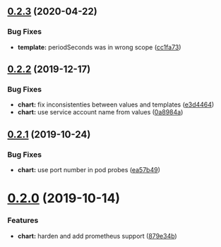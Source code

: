 ## [0.2.3](https://github.com/bergerx/tillerless-helm-release-exporter/compare/v0.2.2...v0.2.3) (2020-04-22)


### Bug Fixes

* **template:** periodSeconds was in wrong scope ([cc1fa73](https://github.com/bergerx/tillerless-helm-release-exporter/commit/cc1fa732c16ed84be54ea5bfca7e8ff57180e7cc))

## [0.2.2](https://github.com/bergerx/tillerless-helm-release-exporter/compare/v0.2.1...v0.2.2) (2019-12-17)


### Bug Fixes

* **chart:** fix inconsistenties between values and templates ([e3d4464](https://github.com/bergerx/tillerless-helm-release-exporter/commit/e3d4464fdcaa58ef3189f5eaa3f128227c6fd0d7))
* **chart:** use service account name from values ([0a8984a](https://github.com/bergerx/tillerless-helm-release-exporter/commit/0a8984a71a91e0e82848e527f205646c15649e07))

## [0.2.1](https://github.com/bergerx/tillerless-helm-release-exporter/compare/v0.2.0...v0.2.1) (2019-10-24)


### Bug Fixes

* **chart:** use port number in pod probes ([ea57b49](https://github.com/bergerx/tillerless-helm-release-exporter/commit/ea57b4921e9c533240c1b2c6de7203d76d4c6e45))

# [0.2.0](https://github.com/bergerx/tillerless-helm-release-exporter/compare/v0.1.0...v0.2.0) (2019-10-14)


### Features

* **chart:** harden and add prometheus support ([879e34b](https://github.com/bergerx/tillerless-helm-release-exporter/commit/879e34b7d40b2b907e7a03e8d4a02f777ea1f582))
